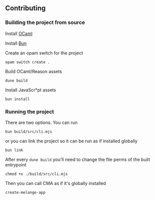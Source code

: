 ## Contributing

### Building the project from source

Install [OCaml](https://ocaml.org/install)

Install [Bun](https://bun.sh/)

Create an opam switch for the project

``` shell
opam switch create .
```

Build OCaml/Reason assets

```
dune build
```

Install JavaScr*pt assets

``` shell
bun install
```

### Running the project

There are two options. You can run

``` shell
bun build/src/cli.mjs
```

or you can link the project so it can be run as if installed globally

```shell
bun link
```

After every `dune build` you'll need to change the file perms of the built entrypoint

``` shell
chmod +x ./build/src/cli.mjs
```

Then you can call CMA as if it's globally installed

``` shell
create-melange-app
```
